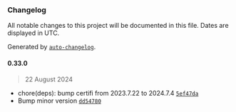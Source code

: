 ### Changelog

All notable changes to this project will be documented in this file. Dates are displayed in UTC.

Generated by [`auto-changelog`](https://github.com/CookPete/auto-changelog).

#### 0.33.0

> 22 August 2024

- chore(deps): bump certifi from 2023.7.22 to 2024.7.4 [`5ef47da`](https://github.com/cristian-rincon/pymetasnap/commit/5ef47da74560821878bb28fe079ae566dbdcbfb8)
- Bump minor version [`dd54780`](https://github.com/cristian-rincon/pymetasnap/commit/dd547807c6c3e6442712ca9b447d402f45d425a3)
